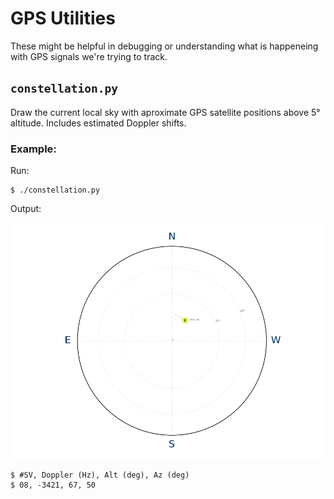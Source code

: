 # GPS Utilities

These might be helpful in debugging or understanding what is happeneing with GPS
signals we're trying to track.

## `constellation.py`

Draw the current local sky with aproximate GPS satellite positions above 5°
altitude. Includes estimated Doppler shifts.

### Example:

Run:

    $ ./constellation.py

Output:

![exmample sky chart](example.png)

    $ #SV, Doppler (Hz), Alt (deg), Az (deg)
    $ 08, -3421, 67, 50
